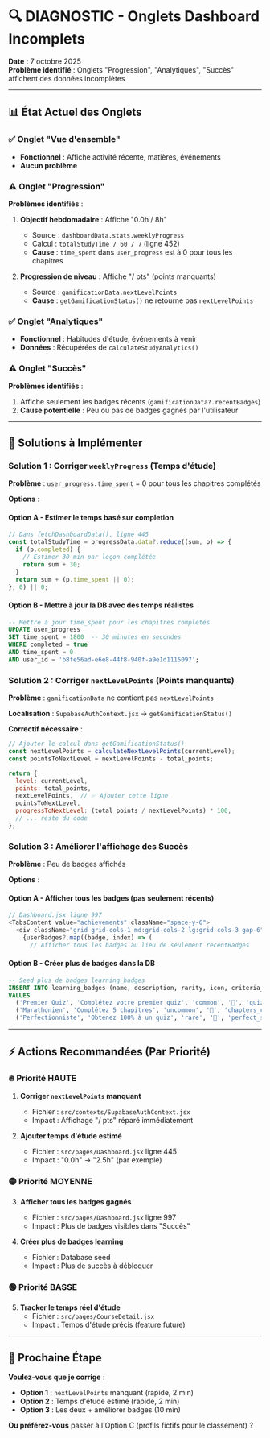 

# 🔍 DIAGNOSTIC - Onglets Dashboard Incomplets

**Date** : 7 octobre 2025  
**Problème identifié** : Onglets "Progression", "Analytiques", "Succès" affichent des données incomplètes

---

## 📊 État Actuel des Onglets

### ✅ Onglet "Vue d'ensemble"
- **Fonctionnel** : Affiche activité récente, matières, événements
- **Aucun problème**

### ⚠️ Onglet "Progression"
**Problèmes identifiés** :
1. **Objectif hebdomadaire** : Affiche "0.0h / 8h"
   - Source : `dashboardData.stats.weeklyProgress`
   - Calcul : `totalStudyTime / 60 / 7` (ligne 452)
   - **Cause** : `time_spent` dans `user_progress` est à 0 pour tous les chapitres

2. **Progression de niveau** : Affiche "/ pts" (points manquants)
   - Source : `gamificationData.nextLevelPoints`
   - **Cause** : `getGamificationStatus()` ne retourne pas `nextLevelPoints`

### ✅ Onglet "Analytiques"
- **Fonctionnel** : Habitudes d'étude, événements à venir
- **Données** : Récupérées de `calculateStudyAnalytics()`

### ⚠️ Onglet "Succès"
**Problèmes identifiés** :
1. Affiche seulement les badges récents (`gamificationData?.recentBadges`)
2. **Cause potentielle** : Peu ou pas de badges gagnés par l'utilisateur

---

## 🔧 Solutions à Implémenter

### Solution 1 : Corriger `weeklyProgress` (Temps d'étude)

**Problème** : `user_progress.time_spent` = 0 pour tous les chapitres complétés

**Options** :

#### Option A - Estimer le temps basé sur completion
```javascript
// Dans fetchDashboardData(), ligne 445
const totalStudyTime = progressData.data?.reduce((sum, p) => {
  if (p.completed) {
    // Estimer 30 min par leçon complétée
    return sum + 30;
  }
  return sum + (p.time_spent || 0);
}, 0) || 0;
```

#### Option B - Mettre à jour la DB avec des temps réalistes
```sql
-- Mettre à jour time_spent pour les chapitres complétés
UPDATE user_progress
SET time_spent = 1800  -- 30 minutes en secondes
WHERE completed = true 
AND time_spent = 0
AND user_id = 'b8fe56ad-e6e8-44f8-940f-a9e1d1115097';
```

### Solution 2 : Corriger `nextLevelPoints` (Points manquants)

**Problème** : `gamificationData` ne contient pas `nextLevelPoints`

**Localisation** : `SupabaseAuthContext.jsx` → `getGamificationStatus()`

**Correctif nécessaire** :
```javascript
// Ajouter le calcul dans getGamificationStatus()
const nextLevelPoints = calculateNextLevelPoints(currentLevel);
const pointsToNextLevel = nextLevelPoints - total_points;

return {
  level: currentLevel,
  points: total_points,
  nextLevelPoints,  // ✅ Ajouter cette ligne
  pointsToNextLevel,
  progressToNextLevel: (total_points / nextLevelPoints) * 100,
  // ... reste du code
};
```

### Solution 3 : Améliorer l'affichage des Succès

**Problème** : Peu de badges affichés

**Options** :

#### Option A - Afficher tous les badges (pas seulement récents)
```javascript
// Dashboard.jsx ligne 997
<TabsContent value="achievements" className="space-y-6">
  <div className="grid grid-cols-1 md:grid-cols-2 lg:grid-cols-3 gap-6">
    {userBadges?.map((badge, index) => (
      // Afficher tous les badges au lieu de seulement recentBadges
```

#### Option B - Créer plus de badges dans la DB
```sql
-- Seed plus de badges learning_badges
INSERT INTO learning_badges (name, description, rarity, icon, criteria_type, criteria_value)
VALUES 
  ('Premier Quiz', 'Complétez votre premier quiz', 'common', '🎯', 'quiz_completed', 1),
  ('Marathonien', 'Complétez 5 chapitres', 'uncommon', '🏃', 'chapters_completed', 5),
  ('Perfectionniste', 'Obtenez 100% à un quiz', 'rare', '💯', 'perfect_score', 1);
```

---

## ⚡ Actions Recommandées (Par Priorité)

### 🔥 Priorité HAUTE
1. **Corriger `nextLevelPoints` manquant**
   - Fichier : `src/contexts/SupabaseAuthContext.jsx`
   - Impact : Affichage "/ pts" réparé immédiatement

2. **Ajouter temps d'étude estimé**
   - Fichier : `src/pages/Dashboard.jsx` ligne 445
   - Impact : "0.0h" → "2.5h" (par exemple)

### 🟡 Priorité MOYENNE
3. **Afficher tous les badges gagnés**
   - Fichier : `src/pages/Dashboard.jsx` ligne 997
   - Impact : Plus de badges visibles dans "Succès"

4. **Créer plus de badges learning**
   - Fichier : Database seed
   - Impact : Plus de succès à débloquer

### 🟢 Priorité BASSE
5. **Tracker le temps réel d'étude**
   - Fichier : `src/pages/CourseDetail.jsx`
   - Impact : Temps d'étude précis (feature future)

---

## 📝 Prochaine Étape

**Voulez-vous que je corrige** :
- **Option 1** : `nextLevelPoints` manquant (rapide, 2 min)
- **Option 2** : Temps d'étude estimé (rapide, 2 min)
- **Option 3** : Les deux + améliorer badges (10 min)

**Ou préférez-vous** passer à l'Option C (profils fictifs pour le classement) ?

